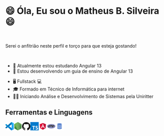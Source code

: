  <div>
 <h1>😄 Óla, Eu sou o Matheus B. Silveira 😄</h1> 
 <br>
 <p>Serei o anfitrião neste perfil e torço para que esteja gostando!</p>
 <br>
 </div>
 
 <div>
  <ul>
    <li>🌱 Atualmente estou estudando Angular 13</li>
    <li>👯 Estou desenvolvendo um guia de ensino de Angular 13</li>
  </ul>
 </div>
 
 <div>
  <ul>
    <li> 🖥️ Fullstack 💻 </li>
    <li> 🎓 Formado em Técnico de Informática para internet </li>
    <li> 👨‍🎓 Iniciando Análise e Desenvolvimento de Sistemas pela Uniritter </li>
  </ul>
 </div>

<div>
<h2>Ferramentas e Linguagens</h2>
<img align="left" alt="Visual Studio Code" width="26px" src="https://raw.githubusercontent.com/github/explore/80688e429a7d4ef2fca1e82350fe8e3517d3494d/topics/visual-studio-code/visual-studio-code.png" style="max-width: 100%;">
<img align="left" alt="Node.js" width="26px" src="https://raw.githubusercontent.com/github/explore/80688e429a7d4ef2fca1e82350fe8e3517d3494d/topics/nodejs/nodejs.png" style="max-width: 100%;">
<img align="left" alt="GitHub" width="26px" src="https://raw.githubusercontent.com/github/explore/78df643247d429f6cc873026c0622819ad797942/topics/github/github.png" style="max-width: 100%;">
<img align="left" alt="Typescript" width="26px" src="https://raw.githubusercontent.com/github/explore/80688e429a7d4ef2fca1e82350fe8e3517d3494d/topics/typescript/typescript.png" style="max-width: 100%;">
<img align="left" alt="Angular" width="26px" src="https://raw.githubusercontent.com/github/explore/80688e429a7d4ef2fca1e82350fe8e3517d3494d/topics/angular/angular.png" style="max-width: 100%;">
<img align="left" alt="Php" width="26px" src="https://raw.githubusercontent.com/github/explore/80688e429a7d4ef2fca1e82350fe8e3517d3494d/topics/php/php.png" style="max-width: 100%;">
<img align="left" alt="SQL" width="26px" src="https://raw.githubusercontent.com/github/explore/80688e429a7d4ef2fca1e82350fe8e3517d3494d/topics/sql/sql.png" style="max-width: 100%;">
</div> 
